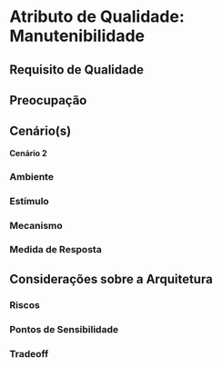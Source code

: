 # Atributo de Qualidade: Manutenibilidade

## Requisito de Qualidade


## Preocupação


## Cenário(s)
**Cenário 2**

### Ambiente


### Estímulo


### Mecanismo


### Medida de Resposta


## Considerações sobre a Arquitetura

### Riscos


### Pontos de Sensibilidade


### Tradeoff

